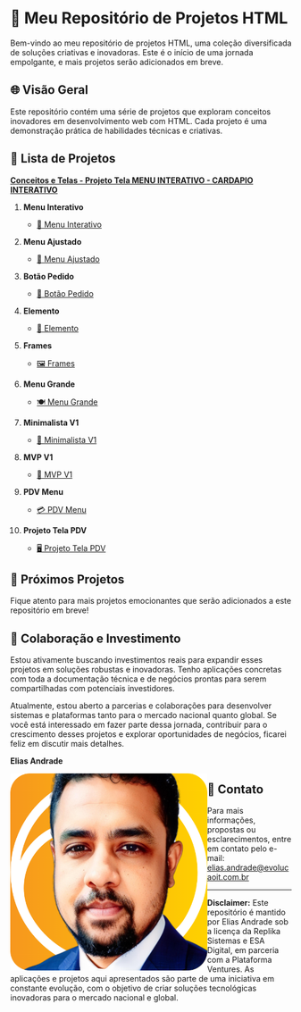 # 🚀 Meu Repositório de Projetos HTML

Bem-vindo ao meu repositório de projetos HTML, uma coleção diversificada de soluções criativas e inovadoras. Este é o início de uma jornada empolgante, e mais projetos serão adicionados em breve.

## 🌐 Visão Geral

Este repositório contém uma série de projetos que exploram conceitos inovadores em desenvolvimento web com HTML. Cada projeto é uma demonstração prática de habilidades técnicas e criativas.

## 📁 Lista de Projetos

[**Conceitos e Telas - Projeto Tela MENU INTERATIVO - CARDAPIO INTERATIVO**](conceito-menu.md)

1. **Menu Interativo**
   - [🍔 Menu Interativo](https://chaos4455.github.io/HTML-Projects/CARDAPIO-INTERATIVO/menu.html)

2. **Menu Ajustado**
   - [🔄 Menu Ajustado](https://chaos4455.github.io/HTML-Projects/CARDAPIO-INTERATIVO/menuajustado.html)

3. **Botão Pedido**
   - [🛒 Botão Pedido](https://chaos4455.github.io/HTML-Projects/CARDAPIO-INTERATIVO/BOTAOPEDIDO.html)

4. **Elemento**
   - [🎨 Elemento](https://chaos4455.github.io/HTML-Projects/CARDAPIO-INTERATIVO/ELEMENT.html)

5. **Frames**
   - [🖼️ Frames](https://chaos4455.github.io/HTML-Projects/CARDAPIO-INTERATIVO/FRAMES.html)

6. **Menu Grande**
   - [🍽️ Menu Grande](https://chaos4455.github.io/HTML-Projects/CARDAPIO-INTERATIVO/MENU-GRANDE.html)

7. **Minimalista V1**
   - [🌌 Minimalista V1](https://chaos4455.github.io/HTML-Projects/CARDAPIO-INTERATIVO/MINIMALISTA-V1.html)

8. **MVP V1**
   - [🚀 MVP V1](https://chaos4455.github.io/HTML-Projects/CARDAPIO-INTERATIVO/MVPV1.html)

9. **PDV Menu**
   - [💳 PDV Menu](https://chaos4455.github.io/HTML-Projects/CARDAPIO-INTERATIVO/PDV-MENU.html)

10. **Projeto Tela PDV**
    - [🖥️ Projeto Tela PDV](https://chaos4455.github.io/HTML-Projects/CARDAPIO-INTERATIVO/PROJETOTELAPDV.html)


## 🚀 Próximos Projetos

Fique atento para mais projetos emocionantes que serão adicionados a este repositório em breve!

## 🤝 Colaboração e Investimento

Estou ativamente buscando investimentos reais para expandir esses projetos em soluções robustas e inovadoras. Tenho aplicações concretas com toda a documentação técnica e de negócios prontas para serem compartilhadas com potenciais investidores.

Atualmente, estou aberto a parcerias e colaborações para desenvolver sistemas e plataformas tanto para o mercado nacional quanto global. Se você está interessado em fazer parte dessa jornada, contribuir para o crescimento desses projetos e explorar oportunidades de negócios, ficarei feliz em discutir mais detalhes.

**Elias Andrade**

[<img align="left" alt="LinkedIn" src="https://raw.githubusercontent.com/chaos4455/HTML-Projects/main/img/profile.png" width="70%" />](https://www.linkedin.com/in/itilmgf)

## 📧 Contato

Para mais informações, propostas ou esclarecimentos, entre em contato pelo e-mail: elias.andrade@evolucaoit.com.br

---

**Disclaimer:**
Este repositório é mantido por Elias Andrade sob a licença da Replika Sistemas e ESA Digital, em parceria com a Plataforma Ventures. As aplicações e projetos aqui apresentados são parte de uma iniciativa em constante evolução, com o objetivo de criar soluções tecnológicas inovadoras para o mercado nacional e global.
